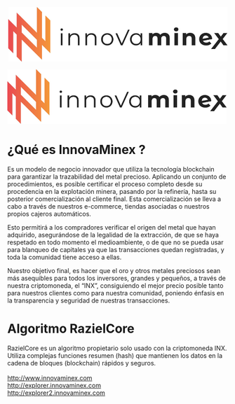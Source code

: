 <p align="center">
  <img src="https://github.com/innovaminex/source-code/blob/master/assets/logo.png">
</p>

![alt text](https://github.com/innovaminex/source-code/blob/master/assets/logo.png) <br>

¿Qué es InnovaMinex ?
=====================
Es un modelo de negocio innovador que utiliza la tecnología blockchain para garantizar la trazabilidad del metal precioso. Aplicando un conjunto de procedimientos, es posible certificar el proceso completo desde su procedencia en la explotación minera, pasando por la refinería, hasta su posterior comercialización al cliente final. Esta comercialización se lleva a cabo a través de nuestros e-commerce, tiendas asociadas o nuestros propios cajeros automáticos.

Esto permitirá a los compradores verificar el origen del metal que hayan adquirido, asegurándose de la legalidad de la extracción, de que se haya respetado en todo momento el medioambiente, o de que no se pueda usar para blanqueo de capitales ya que las transacciones quedan registradas, y toda la comunidad tiene acceso a ellas.

Nuestro objetivo final, es hacer que el oro y otros metales preciosos sean más asequibles para todos los inversores, grandes y pequeños, a través de nuestra criptomoneda, el “INX”, consiguiendo el mejor precio posible tanto para nuestros clientes como para nuestra comunidad, poniendo énfasis en la transparencia y seguridad de nuestras transacciones.

Algoritmo RazielCore
====================

RazielCore es un algoritmo propietario solo usado con la criptomoneda INX. Utiliza complejas funciones resumen (hash) que mantienen los datos en la cadena de bloques (blockchain) rápidos y seguros.
<br> <br>
http://www.innovaminex.com
<br>
http://explorer.innovaminex.com
<br>
http://explorer2.innovaminex.com
